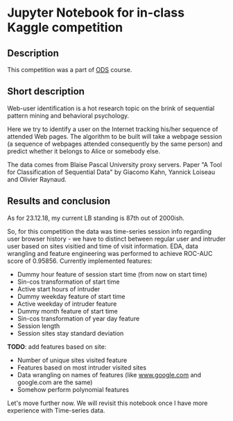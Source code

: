 # Jupyter Notebook for in-class Kaggle competition

## Description
This competition was a part of [ODS](https://mlcourse.ai/) course.

## Short description
Web-user identification is a hot research topic on the brink of sequential pattern mining and behavioral psychology.

Here we try to identify a user on the Internet tracking his/her sequence of attended Web pages. The algorithm to be built will take a webpage session (a sequence of webpages attended consequently by the same person) and predict whether it belongs to Alice or somebody else.

The data comes from Blaise Pascal University proxy servers. Paper "A Tool for Classification of Sequential Data" by Giacomo Kahn, Yannick Loiseau and Olivier Raynaud.

## Results and conclusion

As for 23.12.18, my current LB standing is 87th out of 2000ish.

So, for this competition the data was time-series session info regarding user browser history - we have to distinct between regular user and intruder user based on sites visitied and time of visit information. EDA, data wrangling and feature engineering was performed to achieve ROC-AUC score of 0.95856. Currently implemented features:

* Dummy hour feature of session start time (from now on start time)
* Sin-cos transformation of start time
* Active start hours of intruder
* Dummy weekday feature of start time
* Active weekday of intruder feature
* Dummy month feature of start time
* Sin-cos transformation of year day feature
* Session length
* Session sites stay standard deviation

__TODO__: add features based on site:

* Number of unique sites visited feature
* Features based on most intruder visited sites
* Data wrangling on names of features (like www.google.com and google.com are the same)
* Somehow perform polynomial features

Let's move further now. We will revisit this notebook once I have more experience with Time-series data.
